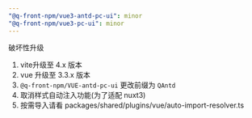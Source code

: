 ```yaml
---
"@q-front-npm/vue3-antd-pc-ui": minor
"@q-front-npm/vue3-pc-ui": minor
---
```


破坏性升级
1. vite升级至 4.x 版本
2. vue 升级至 3.3.x 版本
3. `@q-front-npm/VUE-antd-pc-ui` 更改前缀为 `QAntd`
4. 取消样式自动注入功能(为了适配 nuxt3)
5. 按需导入请看 packages/shared/plugins/vue/auto-import-resolver.ts
